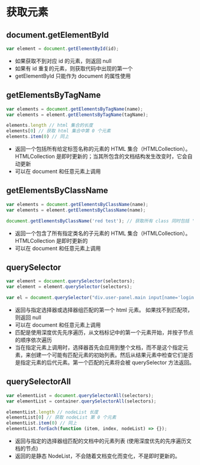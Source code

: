 # 获取元素

## document.getElementById

```js
var element = document.getElementById(id);
```

* 如果获取不到对应 id 的元素，则返回 null
* 如果有 id 重复的元素，则获取代码中出现的第一个
* getElementById 只能作为 document 的属性使用

## getElementsByTagName

```js
var elements = document.getElementsByTagName(name);
var elements = element.getElementsByTagName(tagName);

elements.length // html 集合的长度
elements[0] // 获取 html 集合中第 0 个元素
elements.item(0) // 同上
```

* 返回一个包括所有给定标签名称的元素的 HTML 集合（HTMLCollection）。HTMLCollection 是即时更新的；当其所包含的文档结构发生改变时，它会自动更新
* 可以在 document 和任意元素上调用

## getElementsByClassName

```js
var elements = document.getElementsByClassName(name);
var elements = element.getElementsByClassName(name);

document.getElementsByClassName('red test'); // 获取所有 class 同时包括 'red' 和 'test' 的元素
```

* 返回一个包含了所有指定类名的子元素的  HTML 集合（HTMLCollection）。HTMLCollection 是即时更新的
* 可以在 document 和任意元素上调用

## querySelector

```js
var element = document.querySelector(selectors);
var element = element.querySelector(selectors);

var el = document.querySelector("div.user-panel.main input[name='login']");
```

* 返回与指定选择器或选择器组匹配的第一个 html 元素。 如果找不到匹配项，则返回 null
* 可以在 document 和任意元素上调用
* 匹配是使用深度优先先序遍历，从文档标记中的第一个元素开始，并按子节点的顺序依次遍历
* 当在指定元素上调用时，选择器首先会应用到整个文档，而不是这个指定元素，来创建一个可能有匹配元素的初始列表。然后从结果元素中检查它们是否是指定元素的后代元素。第一个匹配的元素将会被 querySelector 方法返回。

## querySelectorAll

```js
var elementList = document.querySelectorAll(selectors);
var elementList = container.querySelectorAll(selectors);

elementList.length // nodeList 长度
elementList[0] // 获取 nodeList 第 0 个元素
elementList.item(0) // 同上
elementList.forEach(function (item, index, nodeList) => {});
```

* 返回与指定的选择器组匹配的文档中的元素列表 (使用深度优先的先序遍历文档的节点)
* 返回的是静态 NodeList，不会随着文档变化而变化，不是即时更新的。